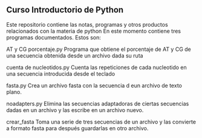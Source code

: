 ## Curso Introductorio de Python

Este repositorio contiene las notas, programas y otros productos relacionados con la materia de python
En este momento contiene tres programas documentados. Estos son:

AT y CG porcentaje.py
Programa que obtiene el porcentaje de AT y CG de una secuencia obtenida desde un archivo dada su ruta

cuenta de nucleotidos.py 
Cuenta las repeticiones de cada nucleotido en una secuencia introducida desde el teclado

fasta.py
Crea un archivo fasta con la secuencia d eun archivo de texto plano.

noadapters.py
Elimina las secuencias adaptadoras de ciertas secuencias dadas en un archivo y las escribe en un archivo nuevo.

crear_fasta
Toma una serie de tres secuencias de un archivo y las convierte a formato fasta para después guardarlas en otro archivo.





